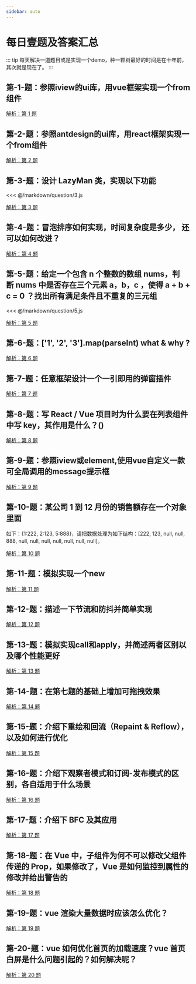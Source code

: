 ```yaml
---
sidebar: auto
---
```

# 每日壹题及答案汇总

::: tip
每天解决一道题目或是实现一个demo，种一颗树最好的时间是在十年前，其次就是现在了。
:::

## 第-1-题：参照iview的ui库，用vue框架实现一个from组件

[解析：第 1 题](/answer/1.html)

## 第-2-题：参照antdesign的ui库，用react框架实现一个from组件

[解析：第 2 题](/answer/2.html)

## 第-3-题：设计 LazyMan 类，实现以下功能

<<< @/markdown/question/3.js

[解析：第 3 题](/answer/3.html)

## 第-4-题：冒泡排序如何实现，时间复杂度是多少， 还可以如何改进？

[解析：第 4 题](/answer/4.html)

## 第-5-题：给定一个包含 n 个整数的数组 nums，判断 nums 中是否存在三个元素 a，b，c ，使得 a + b + c = 0 ？找出所有满足条件且不重复的三元组

<<< @/markdown/question/5.js

[解析：第 5 题](/answer/5.html)

## 第-6-题：['1', '2', '3'].map(parseInt) what & why ?

[解析：第 6 题](/answer/6.html)

## 第-7-题：任意框架设计一个一引即用的弹窗插件

[解析：第 7 题](/answer/7.html)

## 第-8-题：写 React / Vue 项目时为什么要在列表组件中写 key，其作用是什么？()

[解析：第 8 题](https://github.com/Advanced-Frontend/Daily-Interview-Question/issues/1)

## 第-9-题：参照iview或element,使用vue自定义一款可全局调用的message提示框

[解析：第 9 题](/answer/9.html)

## 第-10-题：某公司 1 到 12 月份的销售额存在一个对象里面

如下：{1:222, 2:123, 5:888}，请把数据处理为如下结构：[222, 123, null, null, 888, null, null, null, null, null, null, null]。

[解析：第 10 题](/answer/10.html)

## 第-11-题：模拟实现一个new

[解析：第 11 题](/answer/11.html)

## 第-12-题：描述一下节流和防抖并简单实现

[解析：第 12 题](/answer/12.html)

## 第-13-题：模拟实现call和apply，并简述两者区别以及哪个性能更好

[解析：第 13 题](/answer/13.html)

## 第-14-题：在第七题的基础上增加可拖拽效果

[解析：第 14 题](/answer/14.html)

## 第-15-题：介绍下重绘和回流（Repaint & Reflow），以及如何进行优化

[解析：第 15 题](https://github.com/Advanced-Frontend/Daily-Interview-Question/issues/24)

## 第-16-题：介绍下观察者模式和订阅-发布模式的区别，各自适用于什么场景

[解析：第 16 题](https://github.com/Advanced-Frontend/Daily-Interview-Question/issues/25)

## 第-17-题：介绍下 BFC 及其应用

[解析：第 17 题](/answer/17.html)

## 第-18-题：在 Vue 中，子组件为何不可以修改父组件传递的 Prop，如果修改了，Vue 是如何监控到属性的修改并给出警告的

[解析：第 18 题](https://github.com/Advanced-Frontend/Daily-Interview-Question/issues/60)

## 第-19-题：vue 渲染大量数据时应该怎么优化？

[解析：第 19 题](https://github.com/Advanced-Frontend/Daily-Interview-Question/issues/233)

## 第-20-题：vue 如何优化首页的加载速度？vue 首页白屏是什么问题引起的？如何解决呢？

[解析：第 20 题](https://github.com/Advanced-Frontend/Daily-Interview-Question/issues/234)

<sky-dream></sky-dream>

<style>
.theme-default-content:not(.custom){
    margin-right: 250px;
    padding: 2rem 2.5rem;
    max-width:850px;
}
</style>


